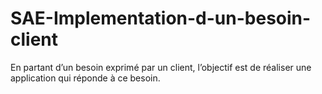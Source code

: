 # SAE-Implementation-d-un-besoin-client
En partant d’un besoin exprimé par un client, l’objectif est de réaliser une application qui réponde à ce besoin.
